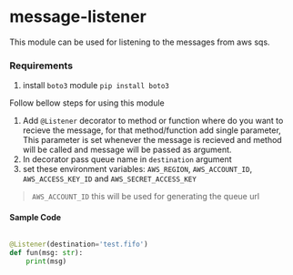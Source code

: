 # message-listener
This module can be used for listening to the messages from aws sqs.

### Requirements
1. install `boto3` module `pip install boto3`

Follow bellow steps for using this module
1. Add `@Listener` decorator to method or function where do you want to recieve the message, for that method/function add single parameter, This parameter is set whenever the message is recieved and  method will be called and message will be passed as argument.
2. In decorator pass  queue name in `destination`   argument
3. set these environment variables: `AWS_REGION`, `AWS_ACCOUNT_ID`, `AWS_ACCESS_KEY_ID` and `AWS_SECRET_ACCESS_KEY`

>`AWS_ACCOUNT_ID` this will be used for generating the queue url

#### Sample Code
```python

@Listener(destination='test.fifo')
def fun(msg: str):
    print(msg)
```
